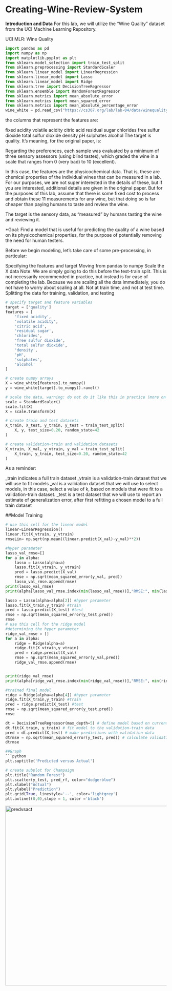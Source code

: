# Creating-Wine-Review-System
**Introduction and Data**
For this lab, we will utilize the “Wine Quality” dataset from the UCI Machine Learning Repository.

UCI MLR: Wine Quality

```python
import pandas as pd
import numpy as np
import matplotlib.pyplot as plt
from sklearn.model_selection import train_test_split
from sklearn.preprocessing import StandardScaler
from sklearn.linear_model import LinearRegression
from sklearn.linear_model import Lasso
from sklearn.linear_model import Ridge
from sklearn.tree import DecisionTreeRegressor
from sklearn.ensemble import RandomForestRegressor
from sklearn.metrics import mean_absolute_error
from sklearn.metrics import mean_squared_error
from sklearn.metrics import mean_absolute_percentage_error
wine_white = pd.read_csv("https://cs307.org/lab/lab-04/data/winequality-white.csv", delimiter=";")
```
the columns that represent the features are:

fixed acidity
volatile acidity
citric acid
residual sugar
chlorides
free sulfur dioxide
total sulfur dioxide
density
pH
sulphates
alcohol
The target is quality. It’s meaning, for the original paper, is:

Regarding the preferences, each sample was evaluated by a minimum of three sensory assessors (using blind tastes), which graded the wine in a scale that ranges from 0 (very bad) to 10 (excellent).

In this case, the features are the physicochemical data. That is, these are chemical properties of the individual wines that can be measured in a lab. For our purposes, we are not super interested in the details of these, but if you are interested, additional details are given in the original paper. But for the purposes of this lab, assume that there is some fixed cost to process and obtain these 11 measurements for any wine, but that doing so is far cheaper than paying humans to taste and review the wine.

The target is the sensory data, as “measured” by humans tasting the wine and reviewing it.

*Goal: Find a model that is useful for predicting the quality of a wine based on its physicochemical properties, for the purpose of potentially removing the need for human testers.

Before we begin modeling, let’s take care of some pre-processing, in particular:

Specifying the features and target
Moving from pandas to numpy
Scale the X data
Note: We are simply going to do this before the test-train split. This is not necessarily recommended in practice, but instead is for ease of completing the lab. Because we are scaling all the data immediately, you do not have to worry about scaling at all. Not at train time, and not at test time.
Splitting the data for training, validation, and testing
```python
# specify target and feature variables
target = ['quality']
features = [
    'fixed acidity',
    'volatile acidity',
    'citric acid',
    'residual sugar',
    'chlorides',
    'free sulfur dioxide',
    'total sulfur dioxide',
    'density',
    'pH',
    'sulphates',
    'alcohol'
]

# create numpy arrays
X = wine_white[features].to_numpy()
y = wine_white[target].to_numpy().ravel()

# scale the data, warning: do not do it like this in practice (more on this later)
scale = StandardScaler()
scale.fit(X)
X = scale.transform(X)

# create train and test datasets
X_train, X_test, y_train, y_test = train_test_split(
    X, y, test_size=0.20, random_state=42
)

# create validation-train and validation datasets
X_vtrain, X_val, y_vtrain, y_val = train_test_split(
    X_train, y_train, test_size=0.20, random_state=42
)
```
As a reminder:

_train indicates a full train dataset
_vtrain is a validation-train dataset that we will use to fit models
_val is a validation dataset that we will use to select models, in this case, select a value of k, based on models that were fit to a validation-train dataset.
_test is a test dataset that we will use to report an estimate of generalization error, after first refitting a chosen model to a full train dataset

##Model Training 

```python
# use this cell for the linear model
linear=LinearRegression()
linear.fit(X_vtrain, y_vtrain)
rmseLin= np.sqrt(np.mean((linear.predict(X_val)-y_val)**2))

#hyper parameter
lasso_val_rmse=[]
for a in alpha:
    lasso = Lasso(alpha=a)
    lasso.fit(X_vtrain, y_vtrain)
    pred = lasso.predict(X_val)
    rmse = np.sqrt(mean_squared_error(y_val, pred))
    lasso_val_rmse.append(rmse)
print(lasso_val_rmse)
print(alpha[lasso_val_rmse.index(min(lasso_val_rmse))],"RMSE:", min(lasso_val_rmse))

lasso = Lasso(alpha=alpha[2]) #hyper parameter
lasso.fit(X_train,y_train) #train
pred = lasso.predict(X_test) #test
rmse = np.sqrt(mean_squared_error(y_test,pred))
rmse
# use this cell for the ridge model
#determining the hyper parameter
ridge_val_rmse = []
for a in alpha:
    ridge = Ridge(alpha=a)
    ridge.fit(X_vtrain,y_vtrain)
    pred = ridge.predict(X_val)
    rmse = np.sqrt(mean_squared_error(y_val,pred))
    ridge_val_rmse.append(rmse)


print(ridge_val_rmse)
print(alpha[ridge_val_rmse.index(min(ridge_val_rmse))],"RMSE:", min(ridge_val_rmse))

#trained final model
ridge = Ridge(alpha=alpha[4]) #hyper parameter
ridge.fit(X_train,y_train) #train
pred = ridge.predict(X_test) #test
rmse = np.sqrt(mean_squared_error(y_test,pred))
rmse

dt = DecisionTreeRegressor(max_depth=5) # define model based on current k
dt.fit(X_train, y_train) # fit model to the validation-train data
pred = dt.predict(X_test) # make predictions with validation data
dtrmse = np.sqrt(mean_squared_error(y_test, pred)) # calculate validation RMSE
dtrmse

##Graph
```python
plt.suptitle('Predicted versus Actual')

# create subplot for Champaign
plt.title("Random Forest")
plt.scatter(y_test, pred_rf, color="dodgerblue")
plt.xlabel("Actual")
plt.ylabel("Prediction")
plt.grid(True, linestyle='--', color='lightgrey')
plt.axline((0,0),slope = 1, color ='black')
```

<img width="561" alt="predvsact" src="https://github.com/user-attachments/assets/6f17dec5-e686-430c-9cfa-ac8c9d2e0e17" />
